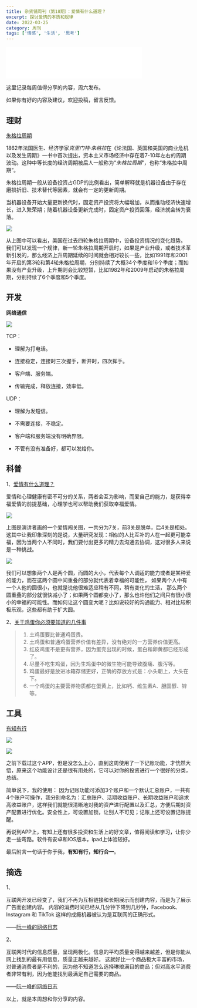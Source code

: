 ```yaml
---
title: 杂货铺周刊（第18期）：爱情有什么道理？
excerpt: 探讨爱情的本质和规律
date: 2022-03-25
category: 周刊
tags: ['情感', '生活', '思考']
---
```


<iframe frameborder="no" border="0" marginwidth="0" marginheight="0" width=370 height=86 src="//music.163.com/outchain/player?type=2&id=254574&auto=0&height=66"></iframe>

这里记录每周值得分享的内容，周六发布。

如果你有好的内容及建议，欢迎投稿，留言反馈。

<!--more-->

## 理财

[朱格拉周期](https://baike.baidu.com/item/%E6%9C%B1%E6%A0%BC%E6%8B%89%E5%91%A8%E6%9C%9F/10676402 "朱格拉周期")

1862年法国医生、经济学家*克里门特·朱格拉*在《论法国、英国和美国的商业危机以及发生周期》一书中首次提出，资本主义市场经济中存在着7-10年左右的周期波动。这种中等长度的经济周期被后人一般称为“*朱格拉周期*”，也称“朱格拉中周期“。

朱格拉周期一般从设备投资占GDP的比例看出，简单解释就是机器设备由于存在磨损折旧、技术替代等因素，就会有一定的更新周期。

当机器设备开始大量更新换代时，固定资产投资将大幅增加，从而推动经济快速增长，进入繁荣期；随着机器设备更新完成时，固定资产投资回落，经济就会转为衰落。

![](https://api2.mubu.com/v3/document_image/a57919ee-a987-4233-ab17-b36be4dc7da4-977367.jpg)

从上图中可以看出，美国在过去四轮朱格拉周期中，设备投资情况的变化趋势。
我们可以发现一个规律，新一轮朱格拉周期开启时，如果是产业升级，或者技术革新引发的，那么经济上升周期延续的时间就会相对较长一些，比如1991年和2001年开启的第3轮和第4轮朱格拉周期，分别持续了大概34个季度和16个季度；而如果没有产业升级，上升期则会比较短暂，比如1982年和2009年启动的朱格拉周期，分别持续了6个季度和5个季度。

## 开发

**网络通信**

![](https://api2.mubu.com/v3/document_image/6e18d99c-e54e-421c-b6fd-169aa05622c9-977367.jpg)

TCP：

- 理解为打电话。

- 连接稳定，连接时三次握手，断开时，四次挥手。

- 客户端、服务端。

- 传输完成，释放连接，效率低。

UDP：

- 理解为发短信。

- 不需要连接，不稳定。

- 客户端和服务端没有明确界限。

- 不管有没有准备好，都可以发给你。

## 科普

1、[爱情有什么道理？](http://v.kepu.net.cn/video/play_6063.html "爱情有什么道理？")

爱情和心理健康有密不可分的关系，两者会互为影响，而爱自己的能力，是获得幸福爱情的前提基础，心理学也可以帮助我们获取幸福爱情。

![](https://api2.mubu.com/v3/document_image/88cbbcce-59bc-4b89-9048-fc01102e3a9d-977367.jpg)

上图是演讲者画的一个爱情闯关图，一共分为7关，前3关是脱单，后4关是相处。
这其中让我印象深刻的是说，大量研究发现：相似的人比互补的人在一起更可能幸福，因为当两个人不同时，我们要付出更多的精力去沟通去协调，这对很多人来说是一种挑战。

![](https://api2.mubu.com/v3/document_image/dc288bb9-eabe-4edf-b440-365edd90009c-977367.jpg)

我们可以想象两个人是两个圆，而圆的大小，代表每个人调适的能力或者是某种爱的能力，而在这两个圆中间重叠的部分就代表着幸福的可能性， 如果两个人中有一个人他的圆很小，也就是说他很难适应稍有不同，稍有变化的生活， 那么两个圆重叠的部分就很快减小了；如果两个圆都变小了，那么也许他们之间只有很小很小的幸福的可能性。而如何让这个圆变大呢？比如说较好的沟通能力、相对比较积极乐观，这些都有助于扩大圆。

2、[关于鸡蛋你必须要知道的几件事](##fnMYwzEK8r8##打开抖音搜索"鸡蛋最营养的部分，可能被你丢掉了" "关于鸡蛋你必须要知道的几件事")

>1. 土鸡蛋要比普通鸡蛋贵。
>2. 土鸡蛋和普通鸡蛋营养价值有差异，没有绝对的一方营养价值更高。
>3. 红皮鸡蛋不是更有营养，因为蛋壳出现的时候，蛋白和卵黄都已经形成了。
>4. 尽量不吃生鸡蛋，因为生鸡蛋中的微生物可能导致腹痛、腹泻等。
>5. 鸡蛋最好是放进冰箱存储更好，正确的存放方式是：小头朝上，大头在下。
>6. 一个鸡蛋的主要营养物质都在蛋黄上，比如钙、维生素A、胆固醇、锌等。


## 工具

[有知有行](https://youzhiyouxing.cn/ "有知有行")

![](https://api2.mubu.com/v3/document_image/1c711439-521d-48cb-811e-d13a12cfb82b-977367.jpg)

![](https://api2.mubu.com/v3/document_image/9d9bba58-4abf-4158-a7e8-bc17c69ce4de-977367.jpg)

之前下载过这个APP，但是没怎么上心，直到这周使用了一下记账功能，才恍然大悟，原来这个功能设计还是很有用处的，它可以对你的投资进行一个很好的分类，总结。

简单说下，我的使用：
因为记账功能可添加3个账户和一个默认汇总账户，一共有4个账户可操作，我分别命名为：汇总账户、活期收益账户、长期收益账户和追求高收益账户，这样我们就能很清晰地对我的资产进行配置以及汇总，方便后期对资产配置进行优化。安全性上，可设置加锁，让别人不可见；记账上还可设置记账提醒。

再说到APP上，有知上还有很多投资和生活上的好文章，值得阅读和学习，让你少走一些弯路。软件有安卓和IOS版本，ipad上体验较好。

最后附言一句话于你于我，**有知有行，知行合一**。


## 摘选

1、

互联网开发已经变了，我们不再为互相链接和长期展示而创建内容，而是为了展示广告而创建内容。
内容的消费时间已经从几分钟下降到几秒钟，Facebook、Instagram 和 TikTok 这样的成瘾机器被认为是互联网的正确形式。

——[阮一峰的网络日志](http://www.ruanyifeng.com/blog/2022/04/weekly-issue-201.html "阮一峰的网络日志")

2、

互联网时代的信息质量，呈现两极化。信息的平均质量变得越来越差，但是你能从网上找到的最有用信息，质量正越来越好。
这就好比一个商品极大丰富的市场，对普通消费者是不利的，因为他不知道怎么选择琳琅满目的商品；但对高水平消费者非常有利，因为他能找到最满足自己需要的商品。

——[阮一峰的网络日志](http://www.ruanyifeng.com/blog/2022/04/weekly-issue-201.html "阮一峰的网络日志")

以上，就是本周想和你分享的内容。